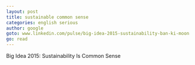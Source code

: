 ```yaml
---
layout: post
title: sustainable common sense
categories: english serious
author: google
goto: www.linkedin.com/pulse/big-idea-2015-sustainability-ban-ki-moon
go: read
---
```


Big Idea 2015: Sustainability Is Common Sense

